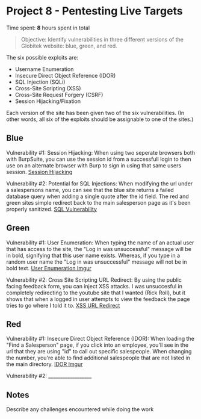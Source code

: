 # Project 8 - Pentesting Live Targets

Time spent: **8** hours spent in total

> Objective: Identify vulnerabilities in three different versions of the Globitek website: blue, green, and red.

The six possible exploits are:
* Username Enumeration
* Insecure Direct Object Reference (IDOR)
* SQL Injection (SQLi)
* Cross-Site Scripting (XSS)
* Cross-Site Request Forgery (CSRF)
* Session Hijacking/Fixation

Each version of the site has been given two of the six vulnerabilities. (In other words, all six of the exploits should be assignable to one of the sites.)

## Blue

Vulnerability #1: Session Hijacking: When using two seperate browsers both with BurpSuite, you can use the session id from a successfull login to then use on an alternate browser with Burp to sign in using that same users session.
[Session Hijacking](https://imgur.com/a/DbJlBl7)

Vulnerability #2: Potential for SQL Injections: When modifying the url under a salespersons name, you can see that the blue site returns a failed database query when adding a single quote after the id field. The red and green sites simple redirect back to the main salesperson page as it's been properly sanitized. 
[SQL Vulnerability](https://imgur.com/a/bQpVxAi)


## Green

Vulnerability #1: User Enumeration: When typing the name of an actual user that has access to the site, the "Log in was unsuccessful" message will be in bold, signifying that this user name exists. Whereas, if you type in a random user name the "Log in was unsuccessful" message will not be in bold text.
[User Enumeration Imgur](https://imgur.com/a/V4oltH2)

Vulnerability #2: Cross Site Scripting URL Redirect: By using the public facing feedback form, you can inject XSS attacks. I was unsuccesful in completely redirecting to the youtube site that I wanted (Rick Roll), but it shows that when a logged in user attempts to view the feedback the page tries to go where I told it to.
[XSS URL Redirect](https://imgur.com/a/vFurN55)


## Red

Vulnerability #1: Insecure Direct Object Reference (IDOR): When loading the "Find a Salesperson" page, if you click into an employee, you'll see in the url that they are using "id" to call out specific salespeople. When changing the number, you're able to find additional salespeople that are not listed in the main directory. 
[IDOR Imgur](https://imgur.com/a/bdrdliH)

Vulnerability #2: __________________


## Notes

Describe any challenges encountered while doing the work
